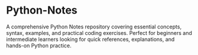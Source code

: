 # Python-Notes
A comprehensive Python Notes repository covering essential concepts, syntax, examples, and practical coding exercises. Perfect for beginners and intermediate learners looking for quick references, explanations, and hands-on Python practice.
